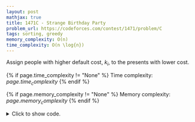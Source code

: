 ```yaml
---
layout: post
mathjax: true
title: 1471C - Strange Birthday Party
problem_url: https://codeforces.com/contest/1471/problem/C
tags: sorting, greedy
memory_complexity: O(n)
time_complexity: O(n \log{n})
---
```


Assign people with higher default cost, $k_i$, to the presents with lower
cost.


{% if page.time_complexity != "None" %}
Time complexity: ${{ page.time_complexity }}$
{% endif %}

{% if page.memory_complexity != "None" %}
Memory complexity: ${{ page.memory_complexity }}$
{% endif %}

<details>
<summary>
<p style="display:inline">Click to show code.</p>
</summary>
```cpp
{% raw %}
using namespace std;
using ll = long long;
using ii = pair<int, int>;
using vi = vector<int>;
ll solve(vi k, vi c)
{
    sort(begin(k), end(k), greater<int>());
    int cur = 0;
    ll ans = 0;
    for (auto &ki : k)
    {
        if (cur < ki)
            ki = cur++;
        ans += c[ki];
    }
    return ans;
}
int main(void)
{
    ios::sync_with_stdio(false), cin.tie(NULL);
    int t;
    cin >> t;
    while (t--)
    {
        int n, m;
        cin >> n >> m;
        vi k(n), c(m);
        for (auto &ki : k)
            cin >> ki, ki--;
        for (auto &ci : c)
            cin >> ci;
        cout << solve(k, c) << endl;
    }
    return 0;
}

{% endraw %}
```
</details>

